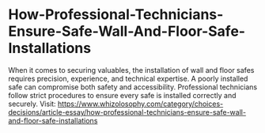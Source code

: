 # How-Professional-Technicians-Ensure-Safe-Wall-And-Floor-Safe-Installations
When it comes to securing valuables, the installation of wall and floor safes requires precision, experience, and technical expertise. A poorly installed safe can compromise both safety and accessibility. Professional technicians follow strict procedures to ensure every safe is installed correctly and securely.
Visit: https://www.whizolosophy.com/category/choices-decisions/article-essay/how-professional-technicians-ensure-safe-wall-and-floor-safe-installations
